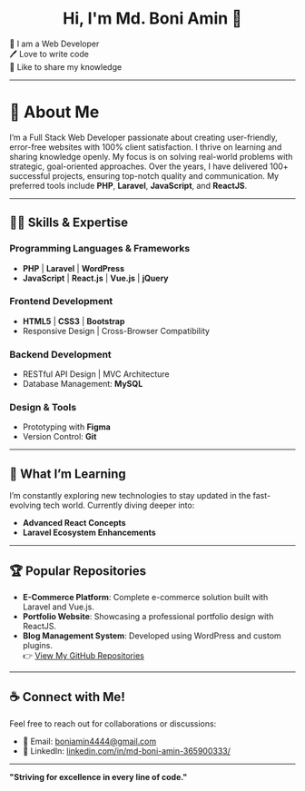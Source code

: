 <h1 align="center">
  Hi, I'm Md. Boni Amin 👋
</h1>

👑 I am a Web Developer  
🖊️ Love to write code  
🎤 Like to share my knowledge  

---

# 🚀 About Me  
I’m a Full Stack Web Developer passionate about creating user-friendly, error-free websites with 100% client satisfaction. I thrive on learning and sharing knowledge openly. My focus is on solving real-world problems with strategic, goal-oriented approaches. Over the years, I have delivered 100+ successful projects, ensuring top-notch quality and communication. My preferred tools include **PHP**, **Laravel**, **JavaScript**, and **ReactJS**.

---

## 👨‍💻 Skills & Expertise  

### **Programming Languages & Frameworks**  
- **PHP** | **Laravel** | **WordPress**  
- **JavaScript** | **React.js** | **Vue.js** | **jQuery**  

### **Frontend Development**  
- **HTML5** | **CSS3** | **Bootstrap**  
- Responsive Design | Cross-Browser Compatibility  

### **Backend Development**  
- RESTful API Design | MVC Architecture  
- Database Management: **MySQL**  

### **Design & Tools**  
- Prototyping with **Figma**  
- Version Control: **Git**  

---

## 🌱 What I’m Learning  
I’m constantly exploring new technologies to stay updated in the fast-evolving tech world. Currently diving deeper into:  
- **Advanced React Concepts**  
- **Laravel Ecosystem Enhancements**  

---

## 🏆 Popular Repositories  
- **E-Commerce Platform**: Complete e-commerce solution built with Laravel and Vue.js.  
- **Portfolio Website**: Showcasing a professional portfolio design with ReactJS.  
- **Blog Management System**: Developed using WordPress and custom plugins.  
👉 [View My GitHub Repositories](https://github.com/boniamin4444)  

---

## ☕ Connect with Me!  
Feel free to reach out for collaborations or discussions:  
- 📧 Email: [boniamin4444@gmail.com](mailto:boniamin4444@gmail.com)  
- 💼 LinkedIn: [linkedin.com/in/md-boni-amin-365900333/](https://www.linkedin.com/in/md-boni-amin-365900333/)  

---

**"Striving for excellence in every line of code."**
